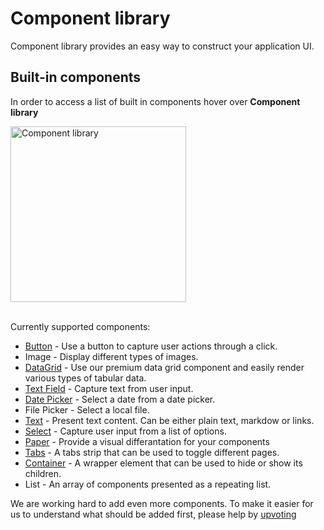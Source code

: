 # Component library

<p class="description">Component library provides an easy way to construct your application UI.</p>

## Built-in components

In order to access a list of built in components hover over **Component library**

<img src="/static/toolpad/docs/building-ui/ui-1.png" width="281px" alt="Component library" />
<br />
<br />

Currently supported components:

- [Button](https://mui.com/material-ui/react-button/) - Use a button to capture user actions through a click.
- Image - Display different types of images.
- [DataGrid](https://mui.com/x/react-data-grid/) - Use our premium data grid component and easily render various types of tabular data.
- [Text Field](https://mui.com/material-ui/react-text-field/) - Capture text from user input.
- [Date Picker](https://mui.com/x/react-date-pickers/date-picker/) - Select a date from a date picker.
- File Picker - Select a local file.
- [Text](https://mui.com/material-ui/react-typography/) - Present text content. Can be either plain text, markdow or links.
- [Select](https://mui.com/material-ui/react-select/) - Capture user input from a list of options.
- [Paper](https://mui.com/material-ui/react-paper/) - Provide a visual differantation for your components
- [Tabs](https://mui.com/material-ui/react-tabs/) - A tabs strip that can be used to toggle different pages.
- [Container](https://mui.com/material-ui/react-container/) - A wrapper element that can be used to hide or show its children.
- List - An array of components presented as a repeating list.

We are working hard to add even more components. To make it easier for us to understand what should be added first, please help by [upvoting](https://github.com/mui/mui-toolpad/labels/waiting%20for%20%F0%9F%91%8D)
